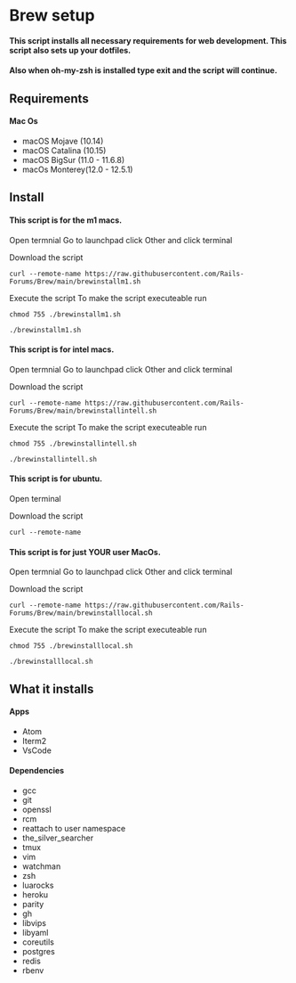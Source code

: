 # Brew setup
#### This script installs all necessary requirements for web development. This script also sets up your dotfiles.
#### Also when oh-my-zsh is installed type exit and the script will continue.

## Requirements
#### Mac Os
* macOS Mojave (10.14)
* macOS Catalina (10.15)
* macOS BigSur (11.0 - 11.6.8)
* macOs Monterey(12.0 - 12.5.1)

## Install
#### This script is for the m1 macs.
Open termnial
Go to launchpad click Other and click terminal

Download the script
```
curl --remote-name https://raw.githubusercontent.com/Rails-Forums/Brew/main/brewinstallm1.sh
```
Execute the script
To make the script executeable run
```
chmod 755 ./brewinstallm1.sh
```
```
./brewinstallm1.sh
```
#### This script is for intel macs.
Open termnial
Go to launchpad click Other and click terminal

Download the script
```
curl --remote-name https://raw.githubusercontent.com/Rails-Forums/Brew/main/brewinstallintell.sh
```
Execute the script
To make the script executeable run
```
chmod 755 ./brewinstallintell.sh
```
```
./brewinstallintell.sh
```
#### This script is for ubuntu.
Open terminal

Download the script
```
curl --remote-name
```
#### This script is for just YOUR user MacOs.
Open termnial
Go to launchpad click Other and click terminal

Download the script
```
curl --remote-name https://raw.githubusercontent.com/Rails-Forums/Brew/main/brewinstalllocal.sh
```
Execute the script
To make the script executeable run
```
chmod 755 ./brewinstalllocal.sh
```
```
./brewinstalllocal.sh
```

## What it installs
#### Apps
* Atom
* Iterm2
* VsCode
#### Dependencies
* gcc
* git
* openssl
* rcm
* reattach to user namespace
* the_silver_searcher
* tmux
* vim
* watchman
* zsh
* luarocks
* heroku
* parity
* gh
* libvips
* libyaml
* coreutils
* postgres
* redis
* rbenv
